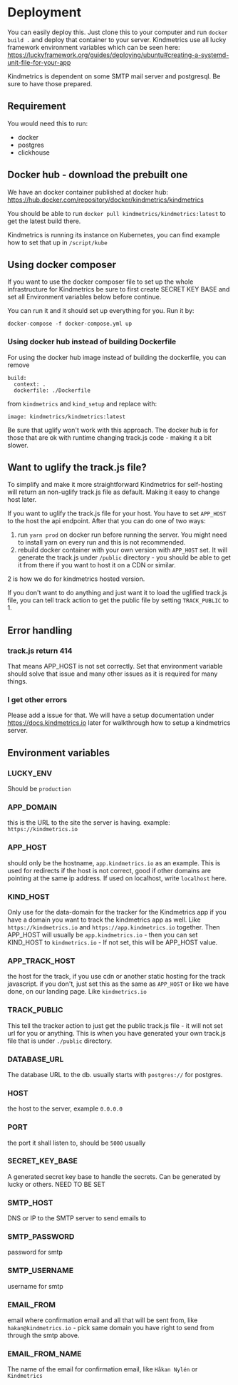 # Deployment
You can easily deploy this. Just clone this to your computer and run `docker build .` and deploy that container to your server. Kindmetrics use all lucky framework environment variables which can be seen here: https://luckyframework.org/guides/deploying/ubuntu#creating-a-systemd-unit-file-for-your-app

Kindmetrics is dependent on some SMTP mail server and postgresql. Be sure to have those prepared.

## Requirement
You would need this to run:
* docker
* postgres
* clickhouse

## Docker hub - download the prebuilt one
We have an docker container published at docker hub: https://hub.docker.com/repository/docker/kindmetrics/kindmetrics

You should be able to run `docker pull kindmetrics/kindmetrics:latest` to get the latest build there.

Kindmetrics is running its instance on Kubernetes, you can find example how to set that up in `/script/kube`

## Using docker composer
If you want to use the docker composer file to set up the whole infrastructure for Kindmetrics be sure to first create SECRET KEY BASE and set all Environment variables below before continue.

You can run it and it should set up everything for you.
Run it by:
```
docker-compose -f docker-compose.yml up
```

### Using docker hub instead of building Dockerfile
For using  the docker hub image instead of building the dockerfile, you can remove
```
build:
  context: .
  dockerfile: ./Dockerfile
```
from `kindmetrics` and `kind_setup` and replace with:
```
image: kindmetrics/kindmetrics:latest
```
Be sure that uglify won't work with this approach. The docker hub is for those that are ok with runtime changing track.js code - making it a bit slower.

## Want to uglify the track.js file?
To simplify and make it more straightforward Kindmetrics for self-hosting will return an non-uglify track.js file as default. Making it easy to change host later.

If you want to uglify the track.js file for your host. You have to set `APP_HOST` to the host the api endpoint. After that you can do one of two ways:

1. run `yarn prod` on docker run before running the server. You might need to install yarn on every run and this is not recommended.
2. rebuild docker container with your own version with `APP_HOST` set. It will generate the track.js under `/public` directory - you should be able to get it from there if  you want to host it on a CDN or similar.

2 is how we do for kindmetrics hosted version.

If you don't want to do anything and just want it to load the uglified track.js file, you can tell track action to get the public file by setting `TRACK_PUBLIC` to 1.

## Error handling

### track.js return 414
That means APP_HOST is not set correctly. Set that environment variable should solve that issue and many other issues as it is required for many things.

### I get other errors
Please add a issue for that. We will have a setup documentation under https://docs.kindmetrics.io later for walkthrough how to setup a kindmetrics server.

## Environment variables

### LUCKY_ENV
Should be `production`

### APP_DOMAIN
this is the URL to the site the server is having.
example: `https://kindmetrics.io`

### APP_HOST
should only be the hostname, `app.kindmetrics.io` as an example.
This is used for redirects if the host is not correct, good if other domains are pointing at the same ip address. If used on localhost, write `localhost` here.

### KIND_HOST
Only use for  the data-domain for the tracker for the Kindmetrics app if you have a domain you want to track the kindmetrics app as well. Like `https://kindmetrics.io` and `https://app.kindmetrics.io` together. Then APP_HOST will usually be `app.kindmetrics.io` - then you can set KIND_HOST to `kindmetrics.io` - If not set, this will be APP_HOST value.

### APP_TRACK_HOST
the host for the track, if you use cdn or another static hosting for the track javascript. if you don't, just set this as the same as `APP_HOST` or like we have done, on our landing page. Like `kindmetrics.io`

### TRACK_PUBLIC
This tell the tracker action to just get the public track.js file - it will not set url for you or anything. This is when you have generated your own track.js file that is under `./public` directory.

### DATABASE_URL
The database URL to the db.
usually starts with `postgres://` for postgres.

### HOST
the host to the server, example `0.0.0.0`

### PORT
the port it shall listen to, should be `5000` usually

### SECRET_KEY_BASE
A generated secret key base to handle the secrets. Can be generated by lucky or others. NEED TO BE SET

### SMTP_HOST
DNS or IP to the SMTP server to send emails to

### SMTP_PASSWORD
password for smtp

### SMTP_USERNAME
username for smtp

### EMAIL_FROM
email where confirmation email and all that will be sent from, like `hakan@kindmetrics.io` - pick same domain you have right to send from through the smtp above.

### EMAIL_FROM_NAME
The name of the email for confirmation email, like `Håkan Nylén` or `Kindmetrics`
